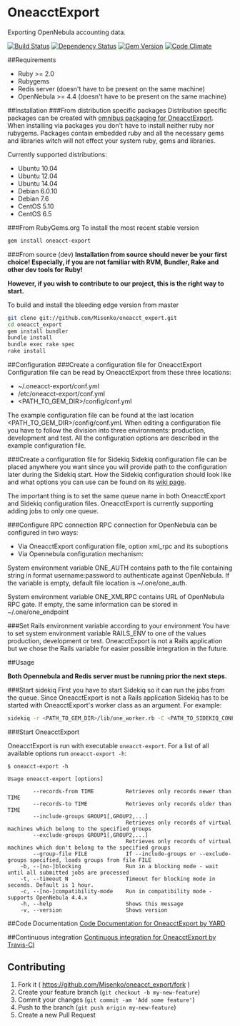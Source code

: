 # OneacctExport
Exporting OpenNebula accounting data.

[![Build Status](https://secure.travis-ci.org/Misenko/oneacct_export.png)](http://travis-ci.org/Misenko/oneacct_export)
[![Dependency Status](https://gemnasium.com/Misenko/oneacct_export.png)](https://gemnasium.com/Misenko/oneacct_export)
[![Gem Version](https://fury-badge.herokuapp.com/rb/oneacct-export.png)](https://badge.fury.io/rb/oneacct-export)
[![Code Climate](https://codeclimate.com/github/Misenko/oneacct_export.png)](https://codeclimate.com/github/Misenko/oneacct_export)


##Requirements
* Ruby >= 2.0
* Rubygems
* Redis server (doesn't have to be present on the same machine)
* OpenNebula >= 4.4 (doesn't have to be present on the same machine)

##Installation
###From distribution specific packages
Distribution specific packages can be created with [omnibus packaging for OneacctExport](https://github.com/Misenko/omnibus-oneacct-export). When installing via packages you don't have to install neither ruby nor 
rubygems. Packages contain embedded ruby and all the necessary gems and libraries witch will not effect your system ruby, gems and libraries. 

Currently supported distributions:

* Ubuntu 10.04
* Ubuntu 12.04
* Ubuntu 14.04
* Debian 6.0.10
* Debian 7.6
* CentOS 5.10
* CentOS 6.5

###From RubyGems.org
To install the most recent stable version
```bash
gem install oneacct-export
```

###From source (dev)
**Installation from source should never be your first choice! Especially, if you are not familiar with RVM, Bundler, Rake and other dev tools for Ruby!**

**However, if you wish to contribute to our project, this is the right way to start.**

To build and install the bleeding edge version from master

```bash
git clone git://github.com/Misenko/oneacct_export.git
cd oneacct_export
gem install bundler
bundle install
bundle exec rake spec
rake install
```
##Configuration
###Create a configuration file for OneacctExport
Configuration file can be read by OneacctExport from these three locations:

* ~/.oneacct-export/conf.yml
* /etc/oneacct-export/conf.yml
* &lt;PATH_TO_GEM_DIR&gt;/config/conf.yml
 
The example configuration file can be found at the last location &lt;PATH_TO_GEM_DIR&gt;/config/conf.yml. When editing a configuration file you have to follow the division into three environments: production, 
development and test. All the configuration options are described in the example configuration file.
 
###Create a configuration file for Sidekiq
Sidekiq configuration file can be placed anywhere you want since you will provide path to the configuration later during the Sidekiq start. How the Sidekiq configuration should look like and what options you can use 
can be found on its [wiki page](https://github.com/mperham/sidekiq/wiki/Advanced-Options).
 
The important thing is to set the same queue name in both OneacctExport and Sidekiq configuration files. OneacctExport is currently supporting adding jobs to only one queue.
 
###Configure RPC connection
RPC connection for OpenNebula can be configured in two ways:

* Via OneacctExport configuration file, option xml_rpc and its suboptions
* Via Opennebula configuration mechanism:
 
 System environment variable ONE_AUTH contains path to the file containing string in format username:password to authenticate against OpenNebula. If the variable is empty, default file location is ~/.one/one_auth.
 
 System environment variable ONE_XMLRPC contains URL of OpenNebula RPC gate. If empty, the same information can be stored in ~/.one/one_endpoint
 
###Set Rails environment variable according to your environment
You have to set system environment variable RAILS_ENV to one of the values production, development or test. OneacctExport is not a Rails application but we chose the Rails variable for easier possible integration in 
the future.

##Usage

**Both Opennebula and Redis server must be running prior the next steps.**

###Start sidekiq
First you have to start Sidekiq so it can run the jobs from the queue. Since OneacctExport is not a Rails application Sidekiq has to be started with OneacctExport's worker class as an argument. For example:

```bash
sidekiq -r <PATH_TO_GEM_DIR>/lib/one_worker.rb -C <PATH_TO_SIDEKIQ_CONF>/sidekiq.yml
```

###Start OneacctExport

OneacctExport is run with executable `oneacct-export`. For a list of all available options run `oneacct-export -h`:

```
$ oneacct-export -h

Usage oneacct-export [options]

        --records-from TIME          Retrieves only records newer than TIME
        --records-to TIME            Retrieves only records older than TIME
        --include-groups GROUP1[,GROUP2,...]
                                     Retrieves only records of virtual machines which belong to the specified groups
        --exclude-groups GROUP1[,GROUP2,...]
                                     Retrieves only records of virtual machines which don't belong to the specified groups
        --group-file FILE            If --include-groups or --exclude-groups specified, loads groups from file FILE
    -b, --[no-]blocking              Run in a blocking mode - wait until all submitted jobs are processed
    -t, --timeout N                  Timeout for blocking mode in seconds. Default is 1 hour.
    -c, --[no-]compatibility-mode    Run in compatibility mode - supports OpenNebula 4.4.x
    -h, --help                       Shows this message
    -v, --version                    Shows version
```

##Code Documentation
[Code Documentation for OneacctExport by YARD](http://rubydoc.info/github/Misenko/oneacct_export/)

##Continuous integration
[Continuous integration for OneacctExport by Travis-CI](http://travis-ci.org/Misenko/oneacct_export/)

## Contributing
1. Fork it ( https://github.com/Misenko/oneacct_export/fork )
2. Create your feature branch (`git checkout -b my-new-feature`)
3. Commit your changes (`git commit -am 'Add some feature'`)
4. Push to the branch (`git push origin my-new-feature`)
5. Create a new Pull Request
